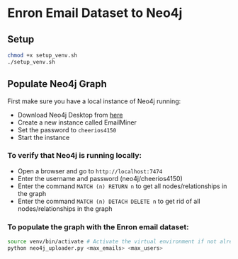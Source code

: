 # Enron Email Dataset to Neo4j

## Setup
```bash
chmod +x setup_venv.sh
./setup_venv.sh
```

## Populate Neo4j Graph
First make sure you have a local instance of Neo4j running:
- Download Neo4j Desktop from [here](https://neo4j.com/download/)
- Create a new instance called EmailMiner
- Set the password to `cheerios4150`
- Start the instance
### To verify that Neo4j is running locally:
- Open a browser and go to `http://localhost:7474`
- Enter the username and password (neo4j/cheerios4150)
- Enter the command `MATCH (n) RETURN n` to get all nodes/relationships in the graph
- Enter the command `MATCH (n) DETACH DELETE n` to get rid of all nodes/relationships in the graph

### To populate the graph with the Enron email dataset:
```bash
source venv/bin/activate # Activate the virtual environment if not already activated
python neo4j_uploader.py <max_emails> <max_users>
```
